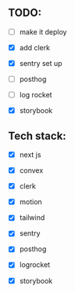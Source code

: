 ## TODO: 
- [ ] make it deploy 
- [x] add clerk
- [x] sentry set up
- [ ] posthog
- [ ] log rocket
- [x] storybook



## Tech stack:
- [x] next js
- [x] convex
- [x] clerk
- [x] motion
- [x] tailwind
- [x] sentry
- [x] posthog
- [x] logrocket
- [x] storybook

